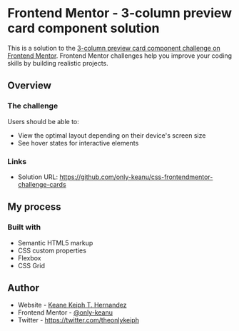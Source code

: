 # Frontend Mentor - 3-column preview card component solution

This is a solution to the [3-column preview card component challenge on Frontend Mentor](https://www.frontendmentor.io/challenges/3column-preview-card-component-pH92eAR2-). Frontend Mentor challenges help you improve your coding skills by building realistic projects. 

## Overview

### The challenge

Users should be able to:

- View the optimal layout depending on their device's screen size
- See hover states for interactive elements

### Links

- Solution URL: https://github.com/only-keanu/css-frontendmentor-challenge-cards

## My process

### Built with

- Semantic HTML5 markup
- CSS custom properties
- Flexbox
- CSS Grid

## Author

- Website - [Keane Keiph T. Hernandez](https://www.your-site.com)
- Frontend Mentor - [@only-keanu](https://www.frontendmentor.io/profile/only-keanu)
- Twitter - https://twitter.com/theonlykeiph
